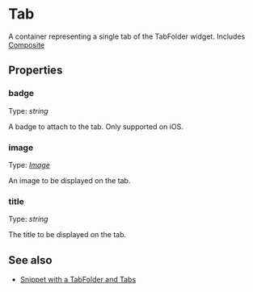 # Tab
A container representing a single tab of the TabFolder widget.
Includes [Composite](Composite.md)

## Properties
### badge
Type: *string*

A badge to attach to the tab. Only supported on iOS.
### image
Type: *[Image](../types.md#image)*

An image to be displayed on the tab.
### title
Type: *string*

The title to be displayed on the tab.

## See also
- [Snippet with a TabFolder and Tabs](https://github.com/eclipsesource/tabris-js/blob/master/snippets/tabfolder/tabfolder.js)
